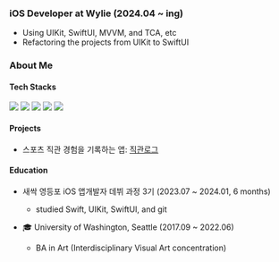 
### iOS Developer at Wylie (2024.04 ~ ing)
- Using UIKit, SwiftUI, MVVM, and TCA, etc
- Refactoring the projects from UIKit to SwiftUI 


### About Me
#### Tech Stacks
  
<img src= "https://img.shields.io/badge/iOS-000000?style=flat-square&logo=ios&logoColor=white"/> <img src= "https://img.shields.io/badge/Swift-FA7343?style=flat-square&logo=swift&logoColor=white"/> <img src="https://img.shields.io/badge/UIKit-2396F3?style=flat-square&logo=UIKit&logoColor=white"/> <img src="https://img.shields.io/badge/SwiftUI-3B66BC?style=flat-square&logo=swift&logoColor=white"/>  <img src= "https://img.shields.io/badge/ReactiveX-B7178C?style=flat-square&logo=ReactiveX&logoColor=white"/>

#### Projects

-  스포츠 직관 경험을 기록하는 앱: [직관로그](https://apps.apple.com/kr/app/%EC%A7%81%EA%B4%80%EB%A1%9C%EA%B7%B8/id6469852233)


#### Education

- 새싹 영등포 iOS 앱개발자 데뷔 과정 3기 (2023.07 ~ 2024.01, 6 months)
    - studied Swift, UIKit, SwiftUI, and git

- 🎓 University of Washington, Seattle (2017.09 ~ 2022.06)
    - BA in Art (Interdisciplinary Visual Art concentration)
